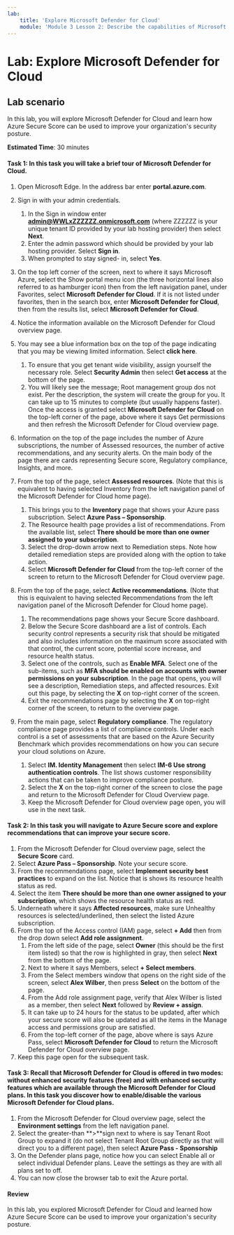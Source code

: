 ```yaml
---
lab:
    title: 'Explore Microsoft Defender for Cloud'
    module: 'Module 3 Lesson 2: Describe the capabilities of Microsoft security solutions: Describe security management capabilities of Azure'
---
```


# Lab: Explore Microsoft Defender for Cloud

## Lab scenario
In this lab, you will explore Microsoft Defender for Cloud and learn how Azure Secure Score can be used to improve your organization's security posture.

**Estimated Time**: 30 minutes

#### Task 1: In this task you will take a brief tour of Microsoft Defender for Cloud.
1.	Open Microsoft Edge. In the address bar enter **portal.azure.com**.

1. Sign in with your admin credentials.
    1. In the Sign in window enter **admin@WWLxZZZZZZ.onmicrosoft.com** (where ZZZZZZ is your unique tenant ID provided by your lab hosting provider) then select **Next**.
    1. Enter the admin password which should be provided by your lab hosting provider. Select **Sign in**.
    1. When prompted to stay signed- in, select **Yes**.

1. On the top left corner of the screen, next to where it says Microsoft Azure, select the Show portal menu icon (the three horizontal lines also referred to as hamburger icon) then from the left navigation panel, under Favorites, select **Microsoft Defender for Cloud**.  If it is not listed under favorites, then in the search box, enter **Microsoft Defender for Cloud**, then from the results list, select **Microsoft Defender for Cloud**.

1. Notice the information available on the Microsoft Defender for Cloud overview page.  

1. You may see a blue information box on the top of the page indicating that you may be viewing limited information.  Select **click here**.
    1. To ensure that you get tenant wide visibility, assign yourself the necessary role.  Select **Security Admin** then select **Get access** at the bottom of the page.
    1. You will likely see the message; Root management group dos not exist.  Per the description, the system will create the group for you.  It can take up to 15 minutes to complete (but usually happens faster).  Once the access is granted select **Microsoft Defender for Cloud** on the top-left corner of the page, above where it says Get permissions and then refresh the Microsoft Defender for Cloud overview page.

1. Information on the top of the page includes the number of Azure subscriptions, the number of Assessed resources, the number of active recommendations, and any security alerts.  On the main body of the page there are cards representing Secure score, Regulatory compliance, Insights, and more.  

1. From the top of the page, select **Assessed resources**.  (Note that this is equivalent to having selected Inventory from the left navigation panel of the Microsoft Defender for Cloud home page).
    1. This brings you to the **Inventory** page that shows your Azure pass subscription.  Select **Azure Pass – Sponsorship**.
    1. The Resource health page provides a list of recommendations.  From the available list, select **There should be more than one owner assigned to your subscription**.
    1. Select the drop-down arrow next to Remediation steps. Note how detailed remediation steps are provided along with the option to take action.  
    1. Select **Microsoft Defender for Cloud** from the top-left corner of the screen to return to the Microsoft Defender for Cloud overview page.

1. From the top of the page, select **Active recommendations**.  (Note that this is equivalent to having selected Recommendations from the left navigation panel of the Microsoft Defender for Cloud home page).
    1. The recommendations page shows your Secure Score dashboard.
    1. Below the Secure Score dashboard are a list of controls. Each security control represents a security risk that should be mitigated and also includes information on the maximum score associated with that control, the current score, potential score increase, and resource health status.  
    1. Select one of the controls, such as **Enable MFA**.  Select one of the sub-items, such as **MFA should be enabled on accounts with owner permissions on your subscription**.  In the page that opens, you will see a description, Remediation steps, and affected resources. Exit out this page, by selecting the **X** on top-right corner of the screen.
    1. Exit the recommendations page by selecting the **X** on top-right corner of the screen, to return to the overview page.

1. From the main page, select **Regulatory compliance**. The regulatory compliance page provides a list of compliance controls.  Under each control is a set of assessments that are based on the Azure Security Benchmark which provides recommendations on how you can secure your cloud solutions on Azure.
    1. Select **IM. Identity Management** then select **IM-6 Use strong authentication controls**.  The list shows customer responsibility actions that can be taken to improve compliance posture.
    1. Select the **X** on the top-right corner of the screen to close the page and return to the Microsoft Defender for Cloud Overview page. 
    1. Keep the Microsoft Defender for Cloud overview page open, you will use in the next task.


#### Task 2: In this task you will navigate to Azure Secure score and explore recommendations that can improve your secure score. 

1. From the Microsoft Defender for Cloud overview page, select the **Secure Score** card.
1. Select **Azure Pass – Sponsorship**.  Note your secure score.
1. From the recommendations page, select **Implement security best practices** to expand on the list. Notice that is shows its resource health status as red.
1. Select the item **There should be more than one owner assigned to your subscription**, which shows the resource health status as red. 
1. Underneath where it says **Affected resources**, make sure Unhealthy resources is selected/underlined, then select the listed Azure subscription.
1. From the top of the Access control (IAM) page, select **+ Add** then from the drop down select **Add role assignment**.
    1. From the left side of the page, select **Owner** (this should be the first item listed) so that the row is highlighted in gray, then select **Next** from the bottom of the page.
    1. Next to where it says Members, select **+ Select members**. 
    1. From the Select members window that opens on the right side of the screen, select **Alex Wilber**, then press **Select** on the bottom of the page.  
    1. From the Add role assignment page, verify that Alex Wilber is listed as a member, then select **Next** followed by **Review + assign**.
    1. It can take up to 24 hours for the status to be updated, after which your secure score will also be updated as all the items in the Manage access and permissions group are satisfied.
    1. From the top-left corner of the page, above where is says Azure Pass, select **Microsoft Defender for Cloud** to return the Microsoft Defender for Cloud overview page.
1. Keep this page open for the subsequent task.


#### Task 3:  Recall that Microsoft Defender for Cloud is offered in two modes: without enhanced security features (free) and with enhanced security features which are available through the Microsoft Defender for Cloud plans. In this task you discover how to enable/disable the various Microsoft Defender for Cloud plans.

1.	From the Microsoft Defender for Cloud overview page, select the **Environment settings** from the left navigation panel.
1. Select the greater-than **>**sign next to where is say Tenant Root Group to expand it (do not select Tenant Root Group directly as that will direct you to a different page), then select **Azure Pass - Sponsorship**
1.	On the Defender plans page, notice how you can select Enable all or select individual Defender plans. Leave the settings as they are with all plans set to off.
1.	You can now close the browser tab to exit the Azure portal.


#### Review
In this lab, you explored Microsoft Defender for Cloud and learned how Azure Secure Score can be used to improve your organization's security posture.

